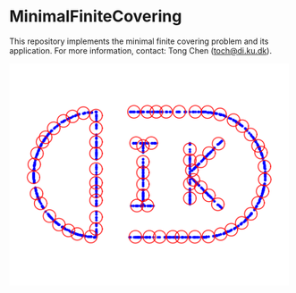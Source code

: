 # MinimalFiniteCovering
This repository implements the minimal finite covering problem and its application. For more information, contact: Tong Chen (toch@di.ku.dk).

<img src="DIKU_mcs_0.05.png" width=500/>
